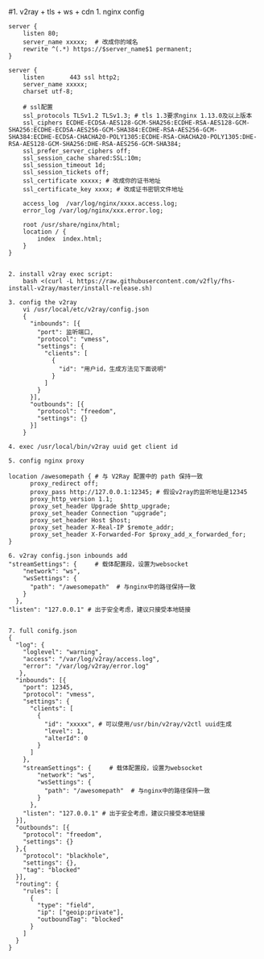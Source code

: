 #1. v2ray + tls + ws + cdn
	1. nginx config

	server {
	    listen 80;
	    server_name xxxxx;  # 改成你的域名
	    rewrite ^(.*) https://$server_name$1 permanent;
	}

	server {
	    listen       443 ssl http2;
	    server_name xxxxx;
	    charset utf-8;

	    # ssl配置
	    ssl_protocols TLSv1.2 TLSv1.3; # tls 1.3要求nginx 1.13.0及以上版本
	    ssl_ciphers ECDHE-ECDSA-AES128-GCM-SHA256:ECDHE-RSA-AES128-GCM-SHA256:ECDHE-ECDSA-AES256-GCM-SHA384:ECDHE-RSA-AES256-GCM-SHA384:ECDHE-ECDSA-CHACHA20-POLY1305:ECDHE-RSA-CHACHA20-POLY1305:DHE-RSA-AES128-GCM-SHA256:DHE-RSA-AES256-GCM-SHA384;
	    ssl_prefer_server_ciphers off;
	    ssl_session_cache shared:SSL:10m;
	    ssl_session_timeout 1d;
	    ssl_session_tickets off;
	    ssl_certificate xxxxx; # 改成你的证书地址
	    ssl_certificate_key xxxx; # 改成证书密钥文件地址

	    access_log  /var/log/nginx/xxxx.access.log;
	    error_log /var/log/nginx/xxx.error.log;

	    root /usr/share/nginx/html;
	    location / {
	        index  index.html;
	    }
	}


	2. install v2ray exec script:
		bash <(curl -L https://raw.githubusercontent.com/v2fly/fhs-install-v2ray/master/install-release.sh)

	3. config the v2ray
		vi /usr/local/etc/v2ray/config.json
		{
		  "inbounds": [{
		    "port": 监听端口,
		    "protocol": "vmess",
		    "settings": {
		      "clients": [
		        {
		          "id": "用户id，生成方法见下面说明" 
		        }
		      ]
		    }
		  }],
		  "outbounds": [{
		    "protocol": "freedom",
		    "settings": {}
		  }]
		}

	4. exec /usr/local/bin/v2ray uuid get client id

	5. config nginx proxy

	location /awesomepath { # 与 V2Ray 配置中的 path 保持一致
	      proxy_redirect off;
	      proxy_pass http://127.0.0.1:12345; # 假设v2ray的监听地址是12345
	      proxy_http_version 1.1;
	      proxy_set_header Upgrade $http_upgrade;
	      proxy_set_header Connection "upgrade";
	      proxy_set_header Host $host;
	      proxy_set_header X-Real-IP $remote_addr;
	      proxy_set_header X-Forwarded-For $proxy_add_x_forwarded_for;
	}

	6. v2ray config.json inbounds add 
	"streamSettings": {     # 载体配置段，设置为websocket
        "network": "ws",
        "wsSettings": {
          "path": "/awesomepath"  # 与nginx中的路径保持一致
        }
      },
    "listen": "127.0.0.1" # 出于安全考虑，建议只接受本地链接


    7. full conifg.json
    {
	  "log": {
	    "loglevel": "warning",
	    "access": "/var/log/v2ray/access.log",
	    "error": "/var/log/v2ray/error.log"
	   },
	  "inbounds": [{
	    "port": 12345,
	    "protocol": "vmess",
	    "settings": {
	      "clients": [
	        {
	          "id": "xxxxx", # 可以使用/usr/bin/v2ray/v2ctl uuid生成
	          "level": 1,
	          "alterId": 0
	        }
	      ]
	    },
	    "streamSettings": {     # 载体配置段，设置为websocket
	        "network": "ws",
	        "wsSettings": {
	          "path": "/awesomepath"  # 与nginx中的路径保持一致
	        }
	      },
	    "listen": "127.0.0.1" # 出于安全考虑，建议只接受本地链接
	  }],
	  "outbounds": [{
	    "protocol": "freedom",
	    "settings": {}
	  },{
	    "protocol": "blackhole",
	    "settings": {},
	    "tag": "blocked"
	  }],
	  "routing": {
	    "rules": [
	      {
	        "type": "field",
	        "ip": ["geoip:private"],
	        "outboundTag": "blocked"
	      }
	    ]
	  }
	}







